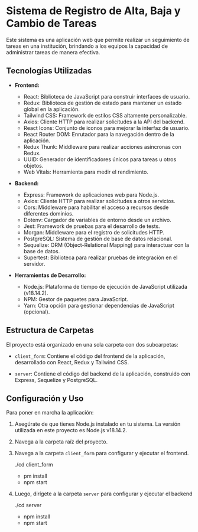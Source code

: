 # Sistema de Registro de Alta, Baja y Cambio de Tareas

Este sistema es una aplicación web que permite realizar un seguimiento de tareas en una institución, brindando a los equipos la capacidad de administrar tareas de manera efectiva.

## Tecnologías Utilizadas

- **Frontend:**

  - React: Biblioteca de JavaScript para construir interfaces de usuario.
  - Redux: Biblioteca de gestión de estado para mantener un estado global en la aplicación.
  - Tailwind CSS: Framework de estilos CSS altamente personalizable.
  - Axios: Cliente HTTP para realizar solicitudes a la API del backend.
  - React Icons: Conjunto de iconos para mejorar la interfaz de usuario.
  - React Router DOM: Enrutador para la navegación dentro de la aplicación.
  - Redux Thunk: Middleware para realizar acciones asíncronas con Redux.
  - UUID: Generador de identificadores únicos para tareas u otros objetos.
  - Web Vitals: Herramienta para medir el rendimiento.

- **Backend:**

  - Express: Framework de aplicaciones web para Node.js.
  - Axios: Cliente HTTP para realizar solicitudes a otros servicios.
  - Cors: Middleware para habilitar el acceso a recursos desde diferentes dominios.
  - Dotenv: Cargador de variables de entorno desde un archivo.
  - Jest: Framework de pruebas para el desarrollo de tests.
  - Morgan: Middleware para el registro de solicitudes HTTP.
  - PostgreSQL: Sistema de gestión de base de datos relacional.
  - Sequelize: ORM (Object-Relational Mapping) para interactuar con la base de datos.
  - Supertest: Biblioteca para realizar pruebas de integración en el servidor.

- **Herramientas de Desarrollo:**
  - Node.js: Plataforma de tiempo de ejecución de JavaScript utilizada (v18.14.2).
  - NPM: Gestor de paquetes para JavaScript.
  - Yarn: Otra opción para gestionar dependencias de JavaScript (opcional).

## Estructura de Carpetas

El proyecto está organizado en una sola carpeta con dos subcarpetas:

- `client_form`: Contiene el código del frontend de la aplicación, desarrollado con React, Redux y Tailwind CSS.

- `server`: Contiene el código del backend de la aplicación, construido con Express, Sequelize y PostgreSQL.

## Configuración y Uso

Para poner en marcha la aplicación:

1. Asegúrate de que tienes Node.js instalado en tu sistema. La versión utilizada en este proyecto es Node.js v18.14.2.

2. Navega a la carpeta raíz del proyecto.

3. Navega a la carpeta `client_form` para configurar y ejecutar el frontend.

   ./cd client_form

   - pm install
   - npm start

4. Luego, dirígete a la carpeta `server` para configurar y ejecutar el backend

   ./cd server

   - npm install
   - npm start
